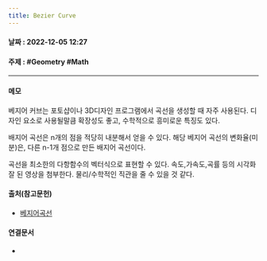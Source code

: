 ```yaml
---
title: Bezier Curve
---
```

#### 날짜 : 2022-12-05 12:27
#### 주제 : #Geometry #Math 
----
#### 메모
베지어 커브는 포토샵이나 3D디자인 프로그램에서 곡선을 생성할 때 자주 사용된다. 
디자인 요소로 사용될말큼 확장성도 좋고, 수학적으로 흥미로운 특징도 있다.

배지어 곡선은 n개의 점을 적당히 내분해서 얻을 수 있다.
해당 베지어 곡선의 변화율(미분)은, 다른 n-1개 점으로 만든 배지어 곡선이다.

곡선을 최소한의 다항함수의 벡터식으로 표현할 수 있다.
속도,가속도,곡률 등의 시각화 잘 된 영상을 첨부한다.
물리/수학적인 직관을 줄 수 있을 것 같다.

#### 출처(참고문헌)
- [베지어곡선](https://youtu.be/aVwxzDHniEw)

#### 연결문서
- 